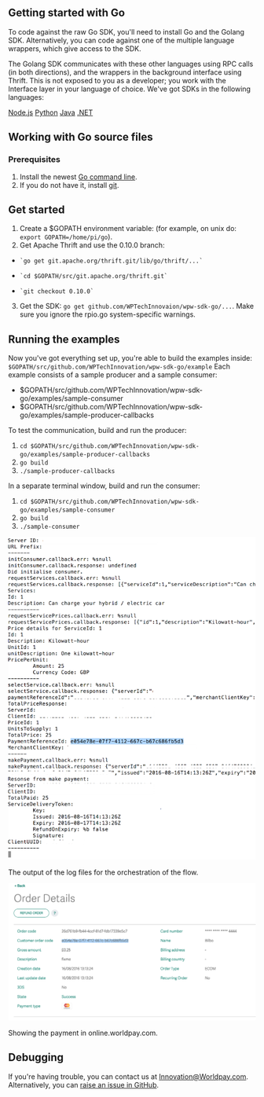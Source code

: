 ## Getting started with Go

To code against the raw Go SDK, you'll need to install Go and the Golang SDK. Alternatively, you can code against one of the multiple language wrappers, which give access to the SDK. 

The Golang SDK communicates with these other languages using RPC calls (in both directions), and the wrappers in the background interface using Thrift. This is not exposed to you as a developer; you work with the Interface layer in your language of choice. We've got SDKs in the following languages:
<div class="download">
  <a class="md-button" href="../nodejs">Node.js</a>
  <a class="md-button" href="../python27">Python</a>
  <a class="md-button" href="../java">Java</a>
  <a class="md-button" href="../dotnet">.NET</a>
</div>

## Working with Go source files
### Prerequisites
1. Install the newest [Go command line](https://golang.org/doc/install#install).
2. If you do not have it, install [git](https://git-scm.com).

## Get started
1. Create a $GOPATH environment variable: (for example, on unix do: `export GOPATH=/home/pi/go`).
2. Get Apache Thrift and use the 0.10.0 branch:
  *		`go get git.apache.org/thrift.git/lib/go/thrift/...`
  * 	`cd $GOPATH/src/git.apache.org/thrift.git`
  *		`git checkout 0.10.0`
3. 	Get the SDK: `go get github.com/WPTechInnovaion/wpw-sdk-go/...`. Make sure you ignore the rpio.go system-specific warnings.

## Running the examples
Now you've got everything set up, you're able to build the examples inside: `$GOPATH/src/github.com/WPTechInnovation/wpw-sdk-go/example`
Each example consists of a sample producer and a sample consumer:

*	$GOPATH/src/github.com/WPTechInnovation/wpw-sdk-go/examples/sample-consumer
*	$GOPATH/src/github.com/WPTechInnovation/wpw-sdk-go/examples/sample-producer-callbacks

To test the communication, build and run the producer:

1. 	`cd $GOPATH/src/github.com/WPTechInnovation/wpw-sdk-go/examples/sample-producer-callbacks`
2.	`go build`
3.	`./sample-producer-callbacks`

In a separate terminal window, build and run the consumer:

1.	`cd $GOPATH/src/github.com/WPTechInnovation/wpw-sdk-go/examples/sample-consumer`
2.	`go build`
3. 	`./sample-consumer`

![The output of the log files for the orchestration of the flow](images/get-started/outputoforchestration1.png)
<figcaption>The output of the log files for the orchestration of the flow.</figcaption>

![Showing the payment in online.worldpay.com](images/get-started/order-details-onlineworldpaycom.png)
<figcaption>Showing the payment in online.worldpay.com.</figcaption>

## Debugging

If you're having trouble, you can contact us at [Innovation@Worldpay.com](mailto:innovation@worldpay.com). Alternatively, you can [raise an issue in GitHub](https://github.com/WPTechInnovation/worldpay-within-sdk/issues).